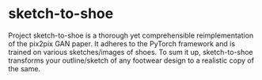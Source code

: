 # sketch-to-shoe
Project sketch-to-shoe is a thorough yet comprehensible reimplementation of the pix2pix GAN paper. It adheres to the PyTorch framework and is trained on various sketches/images of shoes. To sum it up, sketch-to-shoe transforms your outline/sketch of any footwear design to a realistic copy of the same. 
